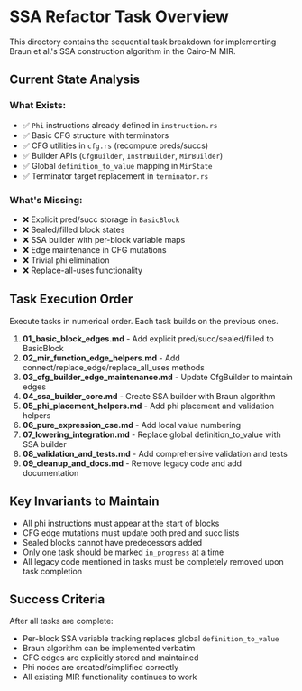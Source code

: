 # SSA Refactor Task Overview

This directory contains the sequential task breakdown for implementing Braun et
al.'s SSA construction algorithm in the Cairo-M MIR.

## Current State Analysis

### What Exists:

- ✅ `Phi` instructions already defined in `instruction.rs`
- ✅ Basic CFG structure with terminators
- ✅ CFG utilities in `cfg.rs` (recompute preds/succs)
- ✅ Builder APIs (`CfgBuilder`, `InstrBuilder`, `MirBuilder`)
- ✅ Global `definition_to_value` mapping in `MirState`
- ✅ Terminator target replacement in `terminator.rs`

### What's Missing:

- ❌ Explicit pred/succ storage in `BasicBlock`
- ❌ Sealed/filled block states
- ❌ SSA builder with per-block variable maps
- ❌ Edge maintenance in CFG mutations
- ❌ Trivial phi elimination
- ❌ Replace-all-uses functionality

## Task Execution Order

Execute tasks in numerical order. Each task builds on the previous ones.

1. **01_basic_block_edges.md** - Add explicit pred/succ/sealed/filled to
   BasicBlock
2. **02_mir_function_edge_helpers.md** - Add
   connect/replace_edge/replace_all_uses methods
3. **03_cfg_builder_edge_maintenance.md** - Update CfgBuilder to maintain edges
4. **04_ssa_builder_core.md** - Create SSA builder with Braun algorithm
5. **05_phi_placement_helpers.md** - Add phi placement and validation helpers
6. **06_pure_expression_cse.md** - Add local value numbering
7. **07_lowering_integration.md** - Replace global definition_to_value with SSA
   builder
8. **08_validation_and_tests.md** - Add comprehensive validation and tests
9. **09_cleanup_and_docs.md** - Remove legacy code and add documentation

## Key Invariants to Maintain

- All phi instructions must appear at the start of blocks
- CFG edge mutations must update both pred and succ lists
- Sealed blocks cannot have predecessors added
- Only one task should be marked `in_progress` at a time
- All legacy code mentioned in tasks must be completely removed upon task
  completion

## Success Criteria

After all tasks are complete:

- Per-block SSA variable tracking replaces global `definition_to_value`
- Braun algorithm can be implemented verbatim
- CFG edges are explicitly stored and maintained
- Phi nodes are created/simplified correctly
- All existing MIR functionality continues to work

